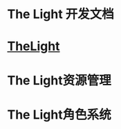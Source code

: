 # The Light 开发文档
# [TheLight](https://github.com/chenglongzu/TheLight) 

# The Light资源管理


# The Light角色系统

